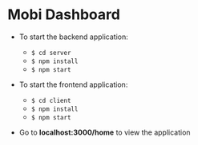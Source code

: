 # Mobi Dashboard
- To start the backend application:
  - ```$ cd server```
  - ```$ npm install```
  - ```$ npm start```


- To start the frontend application:
  - ```$ cd client```
  - ```$ npm install```
  - ```$ npm start```


- Go to __localhost:3000/home__ to view the application